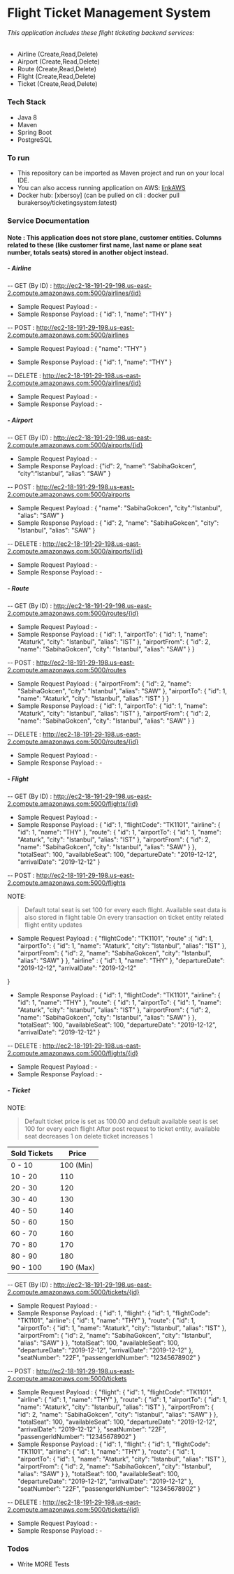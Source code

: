 # Flight Ticket Management System

 ###### This application includes these flight ticketing backend services:
 - Airline (Create,Read,Delete)
 - Airport (Create,Read,Delete)
 - Route (Create,Read,Delete)
 - Flight (Create,Read,Delete)
 - Ticket (Create,Read,Delete)

### Tech Stack

  - Java 8
  - Maven
  - Spring Boot
  - PostgreSQL

### To run

  - This repository can be imported as Maven project and run on your local IDE.
  - You can also access running application on AWS: [linkAWS]
  - Docker hub: [xbersoy] (can be pulled on cli : docker pull burakersoy/ticketingsystem:latest)
  
   
### Service Documentation 

#### Note : This application does not store plane, customer entities. Columns related to these (like customer first name, last name or plane seat number, totals seats) stored in another object instead.

##### - Airline
 -- GET (By ID) : http://ec2-18-191-29-198.us-east-2.compute.amazonaws.com:5000/airlines/{id}

   - Sample Request Payload : - 
   - Sample Response Payload : 
    {
        "id": 1,
        "name": "THY"
    }

 -- POST : http://ec2-18-191-29-198.us-east-2.compute.amazonaws.com:5000/airlines

   - Sample Request Payload : 
    {
        "name": "THY"
    }

   - Sample Response Payload : 
    {
        "id": 1,
        "name": "THY"
    }
 
-- DELETE : http://ec2-18-191-29-198.us-east-2.compute.amazonaws.com:5000/airlines/{id}

   - Sample Request Payload : -
   - Sample Response Payload : -

##### - Airport

 -- GET (By ID) : http://ec2-18-191-29-198.us-east-2.compute.amazonaws.com:5000/airports/{id}

   - Sample Request Payload : -
   - Sample Response Payload : 
   {"id": 2,
    “name”: “SabihaGokcen”,
    “city”:“Istanbul”,
    “alias”: “SAW”
    }

 -- POST : http://ec2-18-191-29-198.us-east-2.compute.amazonaws.com:5000/airports

   - Sample Request Payload : 
    {
	"name": "SabihaGokcen",
	"city":"Istanbul",
	"alias": "SAW"
    }
   - Sample Response Payload : 
    {
    "id": 2,
    "name": "SabihaGokcen",
    "city": "Istanbul",
    "alias": "SAW"
}

-- DELETE : http://ec2-18-191-29-198.us-east-2.compute.amazonaws.com:5000/airports/{id}

   - Sample Request Payload : - 
   - Sample Response Payload : -

##### - Route

 -- GET (By ID) :  http://ec2-18-191-29-198.us-east-2.compute.amazonaws.com:5000/routes/{id}

   - Sample Request Payload : -
   - Sample Response Payload : 
   {
    "id": 1,
    "airportTo": {
        "id": 1,
        "name": "Ataturk",
        "city": "Istanbul",
        "alias": "IST"
    },
    "airportFrom": {
        "id": 2,
        "name": "SabihaGokcen",
        "city": "Istanbul",
        "alias": "SAW"
    }
}

 -- POST : http://ec2-18-191-29-198.us-east-2.compute.amazonaws.com:5000/routes
 
  - Sample Request Payload :
  {
"airportFrom": {
    "id": 2,
    "name": "SabihaGokcen",
    "city": "Istanbul",
    "alias": "SAW"
},
"airportTo": {
    "id": 1,
    "name": "Ataturk",
    "city": "Istanbul",
    "alias": "IST"
}
}
   - Sample Response Payload : 
   {
    "id": 1,
    "airportTo": {
        "id": 1,
        "name": "Ataturk",
        "city": "Istanbul",
        "alias": "IST"
    },
    "airportFrom": {
        "id": 2,
        "name": "SabihaGokcen",
        "city": "Istanbul",
        "alias": "SAW"
    }
}

 -- DELETE :  http://ec2-18-191-29-198.us-east-2.compute.amazonaws.com:5000/routes/{id}

   - Sample Request Payload : - 
   - Sample Response Payload : - 

##### - Flight

 -- GET (By ID) : http://ec2-18-191-29-198.us-east-2.compute.amazonaws.com:5000/flights/{id}

   - Sample Request Payload : - 
   - Sample Response Payload :
   {
    "id": 1,
    "flightCode": "TK1101",
    "airline": {
        "id": 1,
        "name": "THY"
    },
    "route": {
        "id": 1,
        "airportTo": {
            "id": 1,
            "name": "Ataturk",
            "city": "Istanbul",
            "alias": "IST"
        },
        "airportFrom": {
            "id": 2,
            "name": "SabihaGokcen",
            "city": "Istanbul",
            "alias": "SAW"
        }
    },
    "totalSeat": 100,
    "availableSeat": 100,
    "departureDate": "2019-12-12",
    "arrivalDate": "2019-12-12"
}
 
-- POST : http://ec2-18-191-29-198.us-east-2.compute.amazonaws.com:5000/flights

NOTE:
> Default total seat is set 100 for every each flight.
> Available seat data is also stored in flight table
> On every  transaction on ticket entity related flight entity updates
 
  - Sample Request Payload : 
  {
	"flightCode": "TK1101",
	"route" :{
    "id": 1,
    "airportTo": {
        "id": 1,
        "name": "Ataturk",
        "city": "Istanbul",
        "alias": "IST"
    },
    "airportFrom": {
        "id": 2,
        "name": "SabihaGokcen",
        "city": "Istanbul",
        "alias": "SAW"
    }
},
	"airline" : {
    "id": 1,
    "name": "THY"
},
	"departureDate": "2019-12-12",
	"arrivalDate": "2019-12-12"

}
  
   - Sample Response Payload :
   {
    "id": 1,
    "flightCode": "TK1101",
    "airline": {
        "id": 1,
        "name": "THY"
    },
    "route": {
        "id": 1,
        "airportTo": {
            "id": 1,
            "name": "Ataturk",
            "city": "Istanbul",
            "alias": "IST"
        },
        "airportFrom": {
            "id": 2,
            "name": "SabihaGokcen",
            "city": "Istanbul",
            "alias": "SAW"
        }
    },
    "totalSeat": 100,
    "availableSeat": 100,
    "departureDate": "2019-12-12",
    "arrivalDate": "2019-12-12"
}

 -- DELETE : http://ec2-18-191-29-198.us-east-2.compute.amazonaws.com:5000/flights/{id}
 
  - Sample Request Payload : -
   - Sample Response Payload : -
   
##### - Ticket

NOTE:
> Default ticket price is set as 100.00
> and default available seat is set 100 for every each flight
> After post request to ticket entity, available seat decreases 1
> on delete ticket increases 1


| Sold Tickets | Price |
| ------ | --------------- |
| 0 - 10 | 100 (Min) |
| 10 - 20 | 110 |
| 20 - 30 | 120 |
| 30 - 40 | 130 |
| 40 - 50 | 140 |
| 50 - 60 | 150 |
| 60 - 70 | 160 |
| 70 - 80 | 170 |
| 80 - 90 | 180 |
| 90 - 100 | 190 (Max) |

-- GET (By ID) : http://ec2-18-191-29-198.us-east-2.compute.amazonaws.com:5000/tickets/{id}
 
  - Sample Request Payload :  - 
   - Sample Response Payload :
   {
    "id": 1,
    "flight": {
    "id": 1,
    "flightCode": "TK1101",
    "airline": {
        "id": 1,
        "name": "THY"
    },
    "route": {
        "id": 1,
        "airportTo": {
            "id": 1,
            "name": "Ataturk",
            "city": "Istanbul",
            "alias": "IST"
        },
        "airportFrom": {
            "id": 2,
            "name": "SabihaGokcen",
            "city": "Istanbul",
            "alias": "SAW"
        }
    },
    "totalSeat": 100,
    "availableSeat": 100,
    "departureDate": "2019-12-12",
    "arrivalDate": "2019-12-12"
},
    "seatNumber": "22F",
    "passengerIdNumber": "12345678902"
}
 
-- POST : http://ec2-18-191-29-198.us-east-2.compute.amazonaws.com:5000/tickets
 
  - Sample Request Payload : 
  {
    "flight": {
    "id": 1,
    "flightCode": "TK1101",
    "airline": {
        "id": 1,
        "name": "THY"
    },
    "route": {
        "id": 1,
        "airportTo": {
            "id": 1,
            "name": "Ataturk",
            "city": "Istanbul",
            "alias": "IST"
        },
        "airportFrom": {
            "id": 2,
            "name": "SabihaGokcen",
            "city": "Istanbul",
            "alias": "SAW"
        }
    },
    "totalSeat": 100,
    "availableSeat": 100,
    "departureDate": "2019-12-12",
    "arrivalDate": "2019-12-12"
},
    "seatNumber": "22F",
    "passengerIdNumber": "12345678902"
}
   - Sample Response Payload :
   {
    "id": 1,
    "flight": {
    "id": 1,
    "flightCode": "TK1101",
    "airline": {
        "id": 1,
        "name": "THY"
    },
    "route": {
        "id": 1,
        "airportTo": {
            "id": 1,
            "name": "Ataturk",
            "city": "Istanbul",
            "alias": "IST"
        },
        "airportFrom": {
            "id": 2,
            "name": "SabihaGokcen",
            "city": "Istanbul",
            "alias": "SAW"
        }
    },
    "totalSeat": 100,
    "availableSeat": 100,
    "departureDate": "2019-12-12",
    "arrivalDate": "2019-12-12"
},
    "seatNumber": "22F",
    "passengerIdNumber": "12345678902"
}
 
-- DELETE : http://ec2-18-191-29-198.us-east-2.compute.amazonaws.com:5000/tickets/{id}
 
  - Sample Request Payload : -
   - Sample Response Payload : -


### Todos

 - Write MORE Tests



   [linkAWS]: <http://ec2-18-191-29-198.us-east-2.compute.amazonaws.com:5000>
   [xbersoyDockerHub]: <https://hub.docker.com/repository/docker/burakersoy/ticketingystem>
